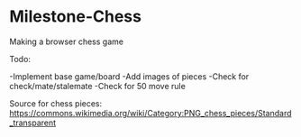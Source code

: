 # Milestone-Chess

Making a browser chess game

Todo:

-Implement base game/board
-Add images of pieces
-Check for check/mate/stalemate
-Check for 50 move rule

Source for chess pieces: https://commons.wikimedia.org/wiki/Category:PNG_chess_pieces/Standard_transparent
